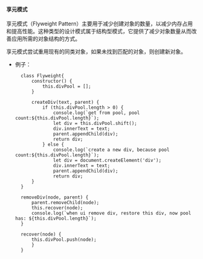   

#### 享元模式

  

享元模式（Flyweight Pattern）主要用于减少创建对象的数量，以减少内存占用和提高性能。这种类型的设计模式属于结构型模式，它提供了减少对象数量从而改善应用所需的对象结构的方式。

  

享元模式尝试重用现有的同类对象，如果未找到匹配的对象，则创建新对象。

  

* 例子：

  

		class Flyweight{
			constructor() {
				this.divPool = [];
			}

			createDiv(text, parent) {
				if (this.divPool.length > 0) {
					console.log(`get from pool, pool count:${this.divPool.length}`);
					let div = this.divPool.shift();
					div.innerText = text;
					parent.appendChild(div);
					return div;
				} else {
					console.log(`create a new div, because pool count:${this.divPool.length}`);
					let div = document.createElement('div');
					div.innerText = text;
					parent.appendChild(div);
					return div;
			}
		}
		  
		removeDiv(node, parent) {
			parent.removeChild(node);
			this.recover(node);
			console.log(`when ui remove div, restore this div, now pool has: ${this.divPool.length}`);
		}
		  
		recover(node) {
			this.divPool.push(node);
			}
		}
<!--stackedit_data:
eyJoaXN0b3J5IjpbMTg3MDUzNjk4N119
-->